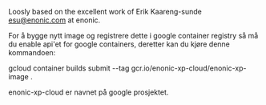 Loosly based on the excellent work of Erik Kaareng-sunde <esu@enonic.com> at enonic.

For å bygge nytt image og registrere dette i google container registry så må du enable api'et for google containers,
 deretter kan du kjøre denne kommandoen:

 gcloud container builds submit --tag gcr.io/enonic-xp-cloud/enonic-xp-image .

enonic-xp-cloud er navnet på google prosjektet.